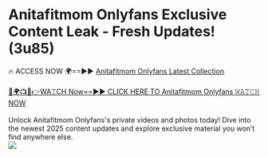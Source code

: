 # Anitafitmom Onlyfans Exclusive Content Leak - Fresh Updates! (3u85)

🔥 ACCESS NOW 🌍==►► <a href="https://tinyurl.com/kvy9nzfs" rel="nofollow">Anitafitmom Onlyfans Latest Collection</a>
<br><br>
[🔴🌍📺📱👉WA𝚃CH Now==►► CLICK HERE TO Anitafitmom Onlyfans 𝚆𝙰𝚃𝙲𝙷 NOW](https://tinyurl.com/kvy9nzfs)
<br><br>
Unlock Anitafitmom Onlyfans's private videos and photos today! Dive into the newest 2025 content updates and explore exclusive material you won’t find anywhere else.
<br>
<a href="https://tinyurl.com/kvy9nzfs" rel="nofollow" data-target="animated-image.originalLink"><img src="https://camo.githubusercontent.com/8a4f000d20f83aca3bf7ec5f350d767afa0574a8a352519fd8cfa583a6f93a33/68747470733a2f2f692e696d6775722e636f6d2f644a486b345a712e676966" data-canonical-src="https://i.imgur.com/dJHk4Zq.gif" style="max-width: 100%; display: inline-block;" data-target="animated-image.originalImage"></a>
<br>
